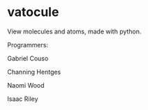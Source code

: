 # vatocule
View molecules and atoms, made with python.

Programmers:


Gabriel Couso

Channing Hentges

Naomi Wood

Isaac Riley
